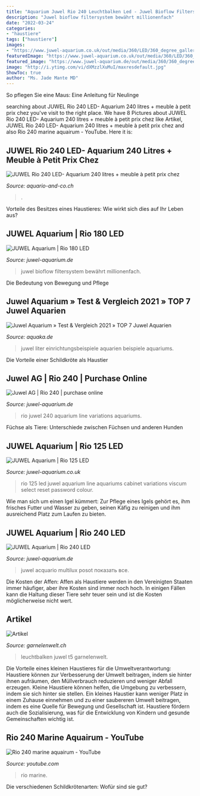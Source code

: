 ```yaml
---
title: "Aquarium Juwel Rio 240 Leuchtbalken Led - Juwel Bioflow Filtersystem Bewährt Millionenfach"
description: "Juwel bioflow filtersystem bewährt millionenfach"
date: "2022-03-24"
categories:
- "haustiere"
tags: ["haustiere"]
images:
- "https://www.juwel-aquarium.co.uk/out/media/360/LED/360_degree_galleries/rio_line/rio_125_black/rio125schwarz-small-01.jpg"
featuredImage: "https://www.juwel-aquarium.co.uk/out/media/360/LED/360_degree_galleries/rio_line/rio_125_black/rio125schwarz-small-01.jpg"
featured_image: "https://www.juwel-aquarium.de/out/media/360/360_degree_galleries/rio_line/rio_240_black/rio240schwarz-small-01.jpg"
image: "http://i.ytimg.com/vi/dXMzzlXuMuI/maxresdefault.jpg"
ShowToc: true
author: "Ms. Jade Mante MD"
---
```



So pflegen Sie eine Maus: Eine Anleitung für Neulinge

	

		
searching about JUWEL Rio 240 LED- Aquarium 240 litres + meuble à petit prix chez you've visit to the right place. We have 8 Pictures about JUWEL Rio 240 LED- Aquarium 240 litres + meuble à petit prix chez like Artikel, JUWEL Rio 240 LED- Aquarium 240 litres + meuble à petit prix chez and also Rio 240 marine aquairum - YouTube. Here it is:
		
    
## JUWEL Rio 240 LED- Aquarium 240 Litres + Meuble à Petit Prix Chez

<img loading=lazy src="https://www.aquario-and-co.ch/1687-large_default/juwel-rio-240-led-aquarium-240-litres-meuble.jpg" onerror="this.onerror=null;this.src='https://tse1.mm.bing.net/th?id=OIP.PZf631uYme22wt7YMU868QHaHa&amp;pid=15.1';" alt="JUWEL Rio 240 LED- Aquarium 240 litres + meuble à petit prix chez">

_Source: aquario-and-co.ch_

>. 

	

Vorteile des Besitzes eines Haustieres: Wie wirkt sich dies auf Ihr Leben aus?

    
## JUWEL Aquarium | Rio 180 LED

<img loading=lazy src="https://www.juwel-aquarium.de/out/pictures/generated/imagine/srcms/image/srcms/half/fg_juwel_auqarium_filter_rio240_system(1).jpg" onerror="this.onerror=null;this.src='https://tse4.mm.bing.net/th?id=OIP.iQQ8GgDTQrdOWQO2KsikhwHaE3&amp;pid=15.1';" alt="JUWEL Aquarium | Rio 180 LED">

_Source: juwel-aquarium.de_

>juwel bioflow filtersystem bewährt millionenfach. 

	

Die Bedeutung von Bewegung und Pflege

    
## Juwel Aquarium » Test &amp; Vergleich 2021 » TOP 7 Juwel Aquarien

<img loading=lazy src="https://www.aquaka.de/wp-content/uploads/Juwel-3-650x488.jpg" onerror="this.onerror=null;this.src='https://tse3.mm.bing.net/th?id=OIP.lCsbciFSHccVq8EXu1mINAHaFj&amp;pid=15.1';" alt="Juwel Aquarium » Test &amp; Vergleich 2021 » TOP 7 Juwel Aquarien">

_Source: aquaka.de_

>juwel liter einrichtungsbeispiele aquarien beispiele aquariums. 

	

Die Vorteile einer Schildkröte als Haustier

    
## Juwel AG | Rio 240 | Purchase Online

<img loading=lazy src="https://www.juwel-aquarium.de/out/media/360/360_degree_galleries/rio_line/rio_240_black/rio240schwarz-small-01.jpg" onerror="this.onerror=null;this.src='https://tse3.mm.bing.net/th?id=OIP.wNar8qY3T_jSexfgIHRRoQHaHa&amp;pid=15.1';" alt="Juwel AG | Rio 240 | purchase online">

_Source: juwel-aquarium.de_

>rio juwel 240 aquarium line variations aquariums. 

	

Füchse als Tiere: Unterschiede zwischen Füchsen und anderen Hunden

    
## JUWEL Aquarium | Rio 125 LED

<img loading=lazy src="https://www.juwel-aquarium.co.uk/out/media/360/LED/360_degree_galleries/rio_line/rio_125_black/rio125schwarz-small-01.jpg" onerror="this.onerror=null;this.src='https://tse2.mm.bing.net/th?id=OIP.p7XzPixHIKheZCGPrwcPxQHaHa&amp;pid=15.1';" alt="JUWEL Aquarium | Rio 125 LED">

_Source: juwel-aquarium.co.uk_

>rio 125 led juwel aquarium line aquariums cabinet variations viscum select reset password colour. 

	

Wie man sich um einen Igel kümmert: Zur Pflege eines Igels gehört es, ihm frisches Futter und Wasser zu geben, seinen Käfig zu reinigen und ihm ausreichend Platz zum Laufen zu bieten.

    
## JUWEL Aquarium | Rio 240 LED

<img loading=lazy src="https://www.juwel-aquarium.de/out/pictures/generated/imagine/srcms/image/srcms/gallerywhole/fg_juwel_aquarium_ambiente_rio240(7).jpg" onerror="this.onerror=null;this.src='https://tse1.mm.bing.net/th?id=OIP.8PWp_lIaWZl2uyIVnVNwnQHaE7&amp;pid=15.1';" alt="JUWEL Aquarium | Rio 240 LED">

_Source: juwel-aquarium.de_

>juwel acquario multilux posot показать все. 

	

Die Kosten der Affen:
Affen als Haustiere werden in den Vereinigten Staaten immer häufiger, aber ihre Kosten sind immer noch hoch. In einigen Fällen kann die Haltung dieser Tiere sehr teuer sein und ist die Kosten möglicherweise nicht wert.

    
## Artikel

<img loading=lazy src="https://garnelenwelt.ch/shop/images/LeuchtbJuw.jpg" onerror="this.onerror=null;this.src='https://tse4.mm.bing.net/th?id=OIP.4CjaeCxje817DYU08uSMfgHaFR&amp;pid=15.1';" alt="Artikel">

_Source: garnelenwelt.ch_

>leuchtbalken juwel t5 garnelenwelt. 

	

Die Vorteile eines kleinen Haustieres für die Umweltverantwortung: Haustiere können zur Verbesserung der Umwelt beitragen, indem sie hinter ihnen aufräumen, den Müllverbrauch reduzieren und weniger Abfall erzeugen.
Kleine Haustiere können helfen, die Umgebung zu verbessern, indem sie sich hinter sie stellen. Ein kleines Haustier kann weniger Platz in einem Zuhause einnehmen und zu einer saubereren Umwelt beitragen, indem es eine Quelle für Bewegung und Gesellschaft ist. Haustiere fördern auch die Sozialisierung, was für die Entwicklung von Kindern und gesunde Gemeinschaften wichtig ist.

    
## Rio 240 Marine Aquairum - YouTube

<img loading=lazy src="http://i.ytimg.com/vi/dXMzzlXuMuI/maxresdefault.jpg" onerror="this.onerror=null;this.src='https://tse3.mm.bing.net/th?id=OIP.2trW-sqKBbufv_Q0aQSSFwHaEK&amp;pid=15.1';" alt="Rio 240 marine aquairum - YouTube">

_Source: youtube.com_

>rio marine. 

	

Die verschiedenen Schildkrötenarten: Wofür sind sie gut?

